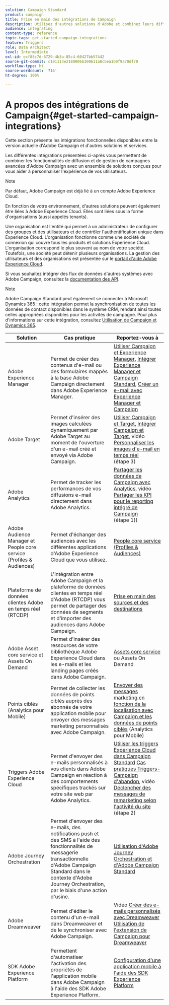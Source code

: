 ```yaml
---
solution: Campaign Standard
product: campaign
title: Prise en main des intégrations de Campaign
description: Utilisez d'autres solutions d'Adobe et combinez leurs différentes fonctionnalités avec Campaign.
audience: integrating
content-type: reference
topic-tags: get-started-campaign-integrations
feature: Triggers
role: Data Architect
level: Intermediate
exl-id: ecf88c7d-6729-4b3a-85c4-60427bb57442
source-git-commit: c101113e2180006b300611a0cbea1b0f9a70df70
workflow-type: ht
source-wordcount: '714'
ht-degree: 100%

---
```


# A propos des intégrations de Campaign{#get-started-campaign-integrations}

Cette section présente les intégrations fonctionnelles disponibles entre la version actuelle d&#39;Adobe Campaign et d&#39;autres solutions et services.

Les différentes intégrations présentées ci-après vous permettent de combiner les fonctionnalités de diffusion et de gestion de campagnes avancées d&#39;Adobe Campaign avec un ensemble de solutions conçues pour vous aider à personnaliser l&#39;expérience de vos utilisateurs.

>[!NOTE]
>
> Par défaut, Adobe Campaign est déjà lié à un compte Adobe Experience Cloud.

En fonction de votre environnement, d&#39;autres solutions peuvent également être liées à Adobe Experience Cloud. Elles sont liées sous la forme d&#39;organisations (aussi appelés tenants).

Une organisation est l&#39;entité qui permet à un administrateur de configurer des groupes et des utilisateurs et de contrôler l&#39;authentification unique dans Experience Cloud. L&#39;organisation fonctionne comme une société de connexion qui couvre tous les produits et solutions Experience Cloud. L&#39;organisation correspond le plus souvent au nom de votre société. Toutefois, une société peut détenir plusieurs organisations. La gestion des utilisateurs et des organisations est présentée sur le [portail d&#39;aide Adobe Experience Cloud](https://experienceleague.adobe.com/docs/core-services/interface/manage-users-and-products/organizations.html?lang=fr).

Si vous souhaitez intégrer des flux de données d&#39;autres systèmes avec Adobe Campaign, consultez la [documentation des API](../../api/using/get-started-apis.md).

>[!NOTE]
>
>Adobe Campaign Standard peut également se connecter à Microsoft Dynamics 365 : cette intégration permet la synchronisation de toutes les données de contact disponibles dans le système CRM, rendant ainsi toutes celles appropriées disponibles pour les activités de campagne. Pour plus d&#39;informations sur cette intégration, consultez [Utilisation de Campaign et Dynamics 365](../../integrating/using/d365-acs-get-started.md).


<table> 
 <thead> 
  <tr> 
   <th> Solution<br /> </th> 
   <th> Cas pratique<br /> </th> 
   <th> Reportez-vous à<br /> </th> 
  </tr> 
 </thead> 
 <tbody> 
  <tr> 
   <td> Adobe Experience Manager<br /> </td> 
   <td> Permet de créer des contenus d'e-mail ou des formulaires mappés à la base Adobe Campaign directement dans Adobe Experience Manager.<br /> </td> 
   <td> 
     <a href="../../integrating/using/integrating-with-experience-manager.md">Utiliser Campaign et Experience Manager</a>, <a href="https://helpx.adobe.com/fr/experience-manager/6-4/sites/administering/using/campaignstandard.html">Intégrer Experience Manager et Campaign Standard</a>, <a href="https://docs.campaign.adobe.com/doc/standard/getting_started/fr/ACS_AEM.html">Créer un e-mail avec Experience Manager et Campaign</a> 
    </td> 
  </tr> 
  <tr> 
   <td> Adobe Target<br /> </td> 
   <td> Permet d'insérer des images calculées dynamiquement par Adobe Target au moment de l'ouverture d'un e-mail créé et envoyé via Adobe Campaign.<br /> </td> 
   <td> 
    <a href="../../integrating/using/about-campaign-target-integration.md">Utiliser Campaign et Target</a>, <a href="https://experienceleague.adobe.com/docs/target/using/integrate/campaign-and-target.html?lang=fr">Intégrer Campaign et Target</a>, vidéo <a href="https://helpx.adobe.com/fr/marketing-cloud/how-to/email-marketing.html">Personnaliser les images d'e-mail en temps réel</a> (étape 3)
    </td> 
  </tr> 
  <tr> 
   <td> Adobe Analytics<br /> </td> 
   <td> Permet de tracker les performances de vos diffusions e-mail directement dans Adobe Analytics.<br /> </td> 
   <td> 
    <a href="../../integrating/using/about-campaign-analytics-integration.md">Partager les données de Campaign avec Analytics</a>, vidéo <a href="https://helpx.adobe.com/fr/marketing-cloud/how-to/email-marketing.html">Partager les KPI pour le reporting intégré de Campaign</a> (étape 1))
    </td> 
  </tr> 
  <tr> 
   <td> Adobe Audience Manager et People core service (Profiles &amp; Audiences)<br /> </td> 
   <td> Permet d'échanger des audiences avec les différentes applications d'Adobe Experience Cloud que vous utilisez.<br /> </td> 
   <td> <a href="../../integrating/using/about-campaign-audience-manager-or-people-core-service-integration.md">People core service (Profiles &amp; Audiences)</a><br /> </td> 
  </tr> 
   <tr> 
   <td> Plateforme de données clientes Adobe en temps réel (RTCDP)<br /> </td> 
   <td> L'intégration entre Adobe Campaign et la plateforme de données clientes en temps réel d'Adobe (RTCDP) vous permet de partager des données de segments et d'importer des audiences dans Adobe Campaign.</td>
   <td><a href="../../integrating/using/get-started-sources-destinations.md">Prise en main des sources et des destinations</a></td>
  </tr> 
  <tr> 
   <td> Adobe Asset core service et Assets On Demand<br /> </td> 
   <td> Permet d'insérer des ressources de votre bibliothèque Adobe Experience Cloud dans les e-mails et les landing pages créés dans Adobe Campaign.<br /> </td> 
   <td> <a href="../../integrating/using/working-with-campaign-and-assets-core-service.md">Assets core service</a> ou Assets On Demand<br /> </td> 
  </tr> 
  <tr> 
   <td> Points ciblés (Analytics pour Mobile)<br /> </td> 
   <td> Permet de collecter les données de points ciblés auprès des abonnés de votre application mobile pour envoyer des messages marketing personnalisés avec Adobe Campaign.<br /> </td> 
   <td> <a href="../../integrating/using/about-campaign-points-of-interest-data-integration.md">Envoyer des messages marketing en fonction de la localisation avec Campaign et les données de points ciblés</a> (Analytics pour Mobile)<br /> </td> 
  </tr> 
  <tr> 
   <td> Triggers Adobe Experience Cloud<br /> </td> 
   <td> Permet d'envoyer des e-mails personnalisés à vos clients dans Adobe Campaign en réaction à des comportements spécifiques trackés sur votre site web par Adobe Analytics.<br /> </td> 
   <td> 
    <a href="../../integrating/using/about-adobe-experience-cloud-triggers.md">Utiliser les triggers Experience Cloud dans Campaign Standard</a> <a href="../../integrating/using/abandonment-triggers-use-cases.md">Cas pratiques Triggers-Campaign d'abandon</a>, vidéo <a href="https://helpx.adobe.com/fr/marketing-cloud/how-to/email-marketing.html">Déclencher des messages de remarketing selon l'activité du site</a> (étape 2)
    </td> 
  </tr> 
    <tr> 
   <td> Adobe Journey Orchestration<br /> </td> 
   <td> Permet d'envoyer des e-mails, des notifications push et des SMS à l'aide des fonctionnalités de messagerie transactionnelle d'Adobe Campaign Standard dans le contexte d'Adobe Journey Orchestration, par le biais d'une action d'usine.<br /> </td> 
   <td> <a href="https://experienceleague.adobe.com/docs/journeys/using/action-journeys/working-with-adobe-campaign.html?lang=fr">Utilisation d'Adobe Journey Orchestration et d'Adobe Campaign Standard</a><br /> </td> 
  </tr> 
  <tr> 
   <td> Adobe Dreamweaver<br /> </td> 
   <td> Permet d'éditer le contenu d'un e-mail dans Dreamweaver et de le synchroniser avec Adobe Campaign.<br /> </td> 
   <td> 
    Vidéo <a href="https://experienceleague.adobe.com/docs/campaign-learn/campaign-standard-tutorials/designing-content/email-designer/dreamweaver-integration.html?lang=fr">Créer des e-mails personnalisés avec Dreamweaver</a> <a href="https://helpx.adobe.com/fr/dreamweaver/using/working-with-dreamweaver-and-campaign.html">Utilisation de l'extension de Campaign pour Dreamweaver</a> 
  </td> 
  </tr> 
  <tr> 
   <td> SDK Adobe Experience Platform<br /> </td> 
   <td> Permettent d'automatiser l'activation des propriétés de l'application mobile dans Adobe Campaign à l'aide des SDK Adobe Experience Platform.<br /> </td> 
   <td> <a href="https://helpx.adobe.com/fr/campaign/kb/configuring-app-sdk.html">Configuration d'une application mobile à l'aide des SDK Experience Platform</a><br /> </td> 
  </tr> 
 </tbody> 
</table>
